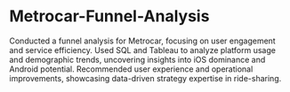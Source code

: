 # Metrocar-Funnel-Analysis
Conducted a funnel analysis for Metrocar, focusing on user engagement and service efficiency. Used SQL and Tableau to analyze platform usage and demographic trends, uncovering insights into iOS dominance and Android potential. Recommended user experience and operational improvements, showcasing data-driven strategy expertise in ride-sharing.
